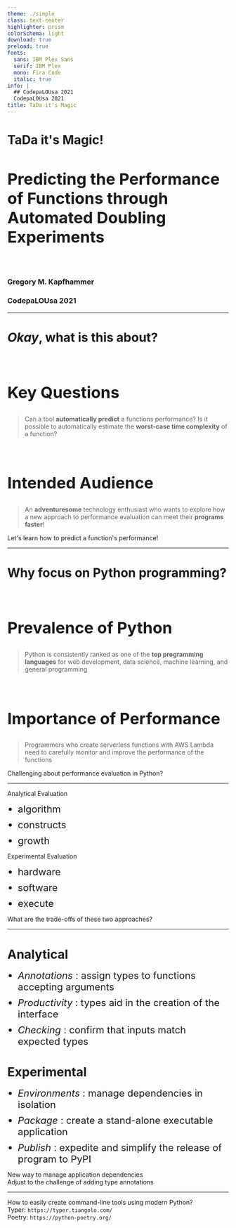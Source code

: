 ```yaml
---
theme: ./simple
class: text-center
highlighter: prism
colorSchema: light
download: true
preload: true
fonts:
  sans: IBM Plex Sans
  serif: IBM Plex
  mono: Fira Code
  italic: true
info: |
  ## CodepaLOUsa 2021
  CodepaLOUsa 2021
title: TaDa it's Magic
---
```


[//]: # (Slide Start {{{)

# TaDa it's Magic!

## Predicting the Performance of Functions through Automated Doubling Experiments

<div class="container my-5">
  &nbsp;
</div>

### Gregory M. Kapfhammer

### CodepaLOUsa 2021

[//]: # (Slide End }}})

---

[//]: # (Slide Start {{{)

# <em>Okay</em>, what is this about?

<style>
  h2 {
    font-size: 36px;
    @apply text-orange-600 mb-4;
  }
</style>

<br>

<div v-click>

## Key Questions

> Can a tool **automatically predict** a functions performance? Is it possible to
> automatically estimate the **worst-case time complexity** of a function?

</div>

<br>

<div v-click>

## Intended Audience

> An **adventuresome** technology enthusiast who wants to explore how a new
> approach to performance evaluation can meet their **programs faster**!

</div>

<div v-click>

<div class="flex row">

<uim-rocket class="text-6xl ml-8 mt-5 text-blue-600" />

<div class="text-3xl font-bold mt-8 ml-4">
Let's learn how to predict a function's performance!
</div>

</div>

</div>

[//]: # (Slide End }}})

---

[//]: # (Slide Start {{{)

# Why focus on Python programming?

<style>
  h2 {
    font-size: 36px;
    @apply text-orange-600 mb-4;
  }
</style>

<br>

<div v-click>

## Prevalence of Python

> Python is consistently ranked as one of the **top programming languages**
> for web development, data science, machine learning, and general programming

</div>

<br>

<div v-click>

## Importance of Performance

> Programmers who create serverless functions with AWS Lambda need to carefully
> monitor and improve the performance of the functions

</div>

<div v-click>

<div class="flex row">

<mdi-help-box class="text-6xl ml-4 mt-4 text-blue-600" />

<div class="text-3xl font-bold mt-8 ml-4">
Challenging about performance evaluation in Python?
</div>

</div>

</div>

[//]: # (Slide End }}})

---

[//]: # (Slide Start {{{)

<style>
  li {
  font-size: 26px;
  margin-bottom: 1px;
  }
</style>

<div class="flex row">

<uim-vector-square class="text-8xl ml-4 mt-12 text-orange-600" />

<div class="text-7xl text-true-gray-600 font-bold mt-8 ml-4">
Analytical Evaluation
</div>

<div class="text-6xl text-true-gray-600 font-bold mt-16 mr-15">
<ul>
<li> algorithm </li>
<li> constructs </li>
<li> growth </li>
</ul>
</div>

</div>

<v-clicks>

<div class="flex row">

<uim-microscope class="text-9xl ml-4 mt-6 text-orange-600" />

<div class="text-7xl text-true-gray-600 font-bold mt-8 ml-1">
Experimental Evaluation
</div>

<div class="text-8xl text-true-gray-600 font-bold mt-16 mr-19">
<ul>
<li> hardware </li>
<li> software </li>
<li> execute </li>
</ul>
</div>

</div>

</v-clicks>

<div v-click>

<div class="flex row mt-5">

<mdi-help-box class="text-6xl ml-4 mt-4 text-blue-600" />

<div class="text-3xl font-bold mt-8 ml-4">
What are the trade-offs of these two approaches?
</div>

</div>

</div>

[//]: # (Slide End }}})

---

[//]: # (Slide Start {{{)

<div class="ml-8 grid grid-cols-2 gap-19">
<div>

# Analytical

<style>
  li {
  font-size: 22px;
  margin-bottom: 10px;
  }
</style>

- *Annotations* : assign types to functions accepting arguments
- *Productivity* : types aid in the creation of the interface
- *Checking* : confirm that inputs match expected types

</div>

<div v-click>

<div>

# Experimental

- *Environments* : manage dependencies in isolation
- *Package* : create a stand-alone executable application
- *Publish* : expedite and simplify the release of program to PyPI

</div>

</div>

</div>

<div v-click>

<div class="flex row">

<uim-scenery class="text-6xl ml-8 mt-5 text-blue-600" />

<div class="text-3xl font-bold mt-9 ml-4">
New way to manage application dependencies
</div>

</div>

</div>

<div v-click>

<div class="flex row">

<uim-grid class="text-6xl ml-8 mt-5 text-blue-600" />

<div class="text-3xl font-bold mt-9 ml-4">
Adjust to the challenge of adding type annotations
</div>

</div>

</div>

[//]: # (Slide End }}})


---

[//]: # (Slide Start {{{)

<div class="flex row">

<div class="text-7xl text-orange-600 font-bold mt-5 ml-4 mb-4">
How to easily create command-line tools using modern Python?
</div>

</div>

<div v-click>

<div class="flex row">

<uim-repeat class="text-6xl ml-8 mt-6 text-blue-600" />

<div class="text-5xl font-bold mt-8 ml-4">
Typer: <code>https://typer.tiangolo.com/</code>
</div>

</div>

</div>

<div v-click>

<div class="flex row">

<uim-layer-group class="text-6xl ml-8 mt-6 text-blue-600" />

<div class="text-5xl font-bold mt-8 ml-4">
Poetry: <code>https://python-poetry.org/</code>
</div>

</div>

</div>

[//]: # (Slide End }}})
